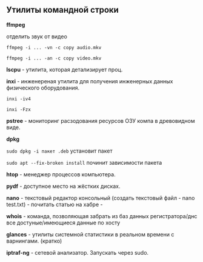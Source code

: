 ## Утилиты командной строки ##

**ffmpeg**

отделить звук от видео

`ffmpeg -i ... -vn -c copy audio.mkv`

`ffmpeg -i ... -an -c copy video.mkv`

**lscpu** - утилита, которая детализирует проц.

**inxi** - инженереная утилита для получения инженерных данных физического оборудования. 

`inxi -iv4`

`inxi -Fzx`

**pstree** - мониторинг расзодования ресурсов ОЗУ компа в древовидном виде.

**dpkg**

`sudo dpkg -i пакет .deb` установит пакет

`sudo apt --fix-broken install` починит зависимости пакета
 
**htop** -  менеджер процессов компьютера.

**pydf** - доступное место на жёстких дисках.

**nano** - текстовый редактор консольный (создать текстовый файл - nano test.txt) - почитать статью на хабре -

**whois** - команда, позволяющая забрать из баз данных регистратора/днс все достуные/имеющиеся данные по хосту

**glances** - утилиты системной статистики в реальном времени с варнингами. (кратко)

**iptraf-ng** - сетевой анализатор. Запускать через sudo.
